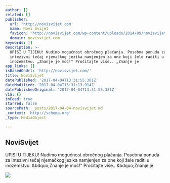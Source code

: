 ```yaml
---
author: []
related: []
publisher:
  url: 'http://novisvijet.com'
  name: Novi Svijet
  favicon: 'http://novisvijet.com/wp-content/uploads/2014/09/novisvijetlogo.png'
  domain: novisvijet.com
keywords: []
description: >-
  UPISI U TIJEKU! Nudimo mogućnost obročnog plaćanja. Posebna ponuda za
  intezivni tečaj njemačkog jezika namjenjen za one koji žele raditi u
  inozemstvu. „Znanje je moć!" Pročitajte više.. „Znanje je
app_links: []
isBasedOnUrl: 'http://novisvijet.com/'
title: NoviSvijet
datePublished: '2017-04-04T13:31:55.381Z'
dateModified: '2017-04-04T13:31:13.914Z'
datePublishedOriginal: '2017-04-04T13:31:55.381Z'
via: {}
inFeed: true
starred: false
sourcePath: _posts/2017-04-04-novisvijet.md
_context: 'http://schema.org'
_type: MediaObject

---
```

<article style=""><h1>NoviSvijet</h1><p>UPISI U TIJEKU! Nudimo mogućnost obročnog plaćanja. Posebna ponuda za intezivni tečaj njemačkog jezika namjenjen za one koji žele raditi u inozemstvu. &amp;bdquo;Znanje je moć!" Pročitajte više.. &amp;bdquo;Znanje je</p><img src="http://novisvijet.com/wp-content/uploads/2014/09/nasl4.jpg" /></article>